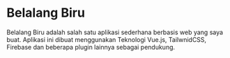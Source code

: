 # Belalang Biru

Belalang Biru adalah salah satu aplikasi sederhana berbasis web yang saya buat. Aplikasi ini dibuat menggunakan Teknologi Vue.js, TailwnidCSS, Firebase dan beberapa plugin lainnya sebagai pendukung.
